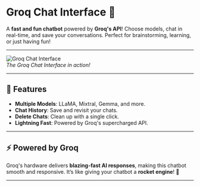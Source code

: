 # Groq Chat Interface 🤖

A **fast and fun chatbot** powered by **Groq's API**! Choose models, chat in real-time, and save your conversations. Perfect for brainstorming, learning, or just having fun!

---

![Groq Chat Interface](images/Chatbot.png)  
*The Groq Chat Interface in action!*

---

## 🚀 Features

- **Multiple Models**: LLaMA, Mixtral, Gemma, and more.
- **Chat History**: Save and revisit your chats.
- **Delete Chats**: Clean up with a single click.
- **Lightning Fast**: Powered by Groq's supercharged API.

---

## ⚡ Powered by Groq

Groq's hardware delivers **blazing-fast AI responses**, making this chatbot smooth and responsive. It’s like giving your chatbot a **rocket engine**! 🚀

---
